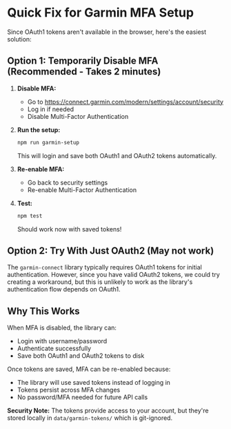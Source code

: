 # Quick Fix for Garmin MFA Setup

Since OAuth1 tokens aren't available in the browser, here's the easiest solution:

## Option 1: Temporarily Disable MFA (Recommended - Takes 2 minutes)

1. **Disable MFA:**
   - Go to https://connect.garmin.com/modern/settings/account/security
   - Log in if needed
   - Disable Multi-Factor Authentication

2. **Run the setup:**
   ```bash
   npm run garmin-setup
   ```
   This will login and save both OAuth1 and OAuth2 tokens automatically.

3. **Re-enable MFA:**
   - Go back to security settings
   - Re-enable Multi-Factor Authentication

4. **Test:**
   ```bash
   npm test
   ```
   Should work now with saved tokens!

## Option 2: Try With Just OAuth2 (May not work)

The `garmin-connect` library typically requires OAuth1 tokens for initial authentication. 
However, since you have valid OAuth2 tokens, we could try creating a workaround,
but this is unlikely to work as the library's authentication flow depends on OAuth1.

## Why This Works

When MFA is disabled, the library can:
- Login with username/password
- Authenticate successfully
- Save both OAuth1 and OAuth2 tokens to disk

Once tokens are saved, MFA can be re-enabled because:
- The library will use saved tokens instead of logging in
- Tokens persist across MFA changes
- No password/MFA needed for future API calls

**Security Note:** The tokens provide access to your account, but they're stored locally in `data/garmin-tokens/` which is git-ignored.

